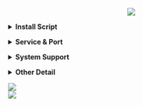 
<p align="center">
<img src="https://readme-typing-svg.herokuapp.com?color=red&center=true&vCenter=true&lines=OS+PROJECT+[TUNELING]" />
</p>

<b><details><summary>Install Script</summary></b>
`TAHAP 1`
```
apt update -y; apt upgrade -y; apt install gnupg tmux python3 -y; tmux new -s os
```
`TAHAP 2`
```
wget https://raw.githubusercontent.com/oktaviaps/Autoscript-AIO/main/osproject; chmod +x osproject; ./osproject
```
`Jalankan perintah jika disconect di tengah jalan`
 ```
tmux attach-session -t os
 ```
</details>

<b><details><summary>Service & Port</summary></b> 
 <p align="center">

`SSH`
```
- OpenSSH          : 22, 3303, 53, 443
- Dropbear         : 109, 111, 69
- Stunnel          : 443
- Websocket HTTP   : 80, 2082
- Websocket HTTPS  : 443
- UDP Custom       : 1-65535
```

`NoobZVPN'S`
```
TCP STD / HTTP     : 8080
TCP SSL / HTTPS    : 8443
```

`OpenVPN`
```
- TCP             : 1194
- UDP             : 2200
- WebSocket HTTPS : 443
- WebSocket HTTP  : 80
- SSL/TLS/STUNNEL : 443
- HTTP PROXY      : 8888
- OHP SERVER      : 8181, 8282, 8383
```

`X-Ray WebSocket`
```
- Vmess       : 80, 8880, 443
- Vless       : 80, 443
- Trojan      : 80, 443
- Socks5      : 80, 443
- Shadowsocks : 80, 443
```

`Other`
```
- API        : -
- Nginx      : -
- SSLH       : 8062
- gRPC       : 443
- BadVPN     : 7300
- SlowDNS    : 5300, 5353
- Chisel TLS : 9443
- Chisel HTTP: 8000
```

`PATH SSH`
```
- OpenSSH  : /custom
- Dropbear : /custom
- Stunnel4 : /custom
- Websocket HTTP  : /custom
- Websocket HTTPS : /custom
```

`PATH NoobZVPN'S`
```
TCP STD / HTTP  : /custom | /noobz
TCP SSL / HTTPS : /custom | /noobz
```

`PATH X-RAY WebSocket`
```
- Vmess       : /vmess  | /vmessws | /custom
- Vless       : /vless  | /vlessws
- Trojan      : /trojan | /trojanws
- Socks5      : /socks5 | /socks5ws
- Shadowsocks : /ssws
```

`Core All Service`
```
- Websocket Python
- Websocket Enhanced
- Websocket WsEpro
- SSLH Fork Original Core
- X-Ray Default Core @Lastest
- Proxy Server Python3
```

`Feature`
```
- Cek Usage | htop
- Bot Notification
- Change Timezone Server
- Update Kernel OS New Version
- Backup & Restore Via Link & FTP
- Plugin Hide SSH store
- Report Bug to Admin
- Certificate Default / IPv4 + IPv6
- Limit Quota & Cek total usage quota xray
```
</details>

<b><details><summary>System Support</summary></b> 

`Debian:`
- 9 ( Stretch )
- 10 ( Buster )
- 11 ( Bullseye	 )
- 12 ( Bookworm	 )
- 13 ( Trixie	 )
- 14 ( Forky )

`Ubuntu:`
- 18.04 LTS ( Bionic )
- 18.10 ( Cosmic )
- 19.04 ( Disco )
- 19.10 ( Eoan )
- 20.04 LTS ( Focal )
- 20.10 ( Giroovy )
- 21.04 ( Hirsute )
- 21.10 ( Impish )
- 22.04 LTS ( Jammy )
- 22.10 ( Kinetic )
- 23.04 ( Lunar )
- 23.10 ( Mantic )
- 24.04 LTS ( Noble )
- 24.10 ( Oracular )

`Kali:`
- Kali Linux Rolling

`Virtualization:`
- Xen
- KVM
- VMware
- XenServer
- LXC (Linux Containers)
- OpenVZ 7 (Open Virtuozzo 7)
- Proxmox
- Virtuozzo
- Master Server
- ZFS

`Minimum Specifications:`
- Ram 512MB
- SSD 10GB
- 1vCPU

`Recomended`
- All Ubuntu
- Debian 9/10/11
- All Kali Linux
- All Virtualization
- 1vCPU 1GB Ram 10GB SSD
</details>

<b><details><summary>Other Detail</summary></b>

`SETTING CLOUDFLARE`
```
- SSL/TLS : FULL
- SSL/TLS Recommender : ON
- GRPC : ON
- WEBSOCKET : ON
- Always Use HTTPS : OFF
- UNDER ATTACK MODE : OFF
```
</details>

<a href="https://t.me/dwilingar" target=”_blank”><img src="https://img.shields.io/static/v1?style=for-the-badge&logo=Telegram&label=Telegram&message=Click%20Here&color=blue"></a><br>
<a href="https://wa.me/6281228861758" target=”_blank”><img src="https://img.shields.io/static/v1?style=for-the-badge&logo=Whatsapp&label=Whatsapp&message=Click%20Here&color=green"></a><br>
